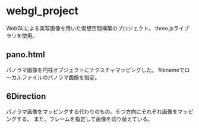 # webgl_project
WebGLによる実写画像を用いた仮想空間構築のプロジェクト。
three.jsライブラリを使用。


## pano.html
パノラマ画像を円柱オブジェクトにテクスチャマッピングした。
filenameでローカルファイルのパノラマ画像を指定。


## 6Direction
パノラマ画像をマッピングする代わりのもの。６つ方向にそれぞれ画像をマッピングする。
また、フレームを指定して画像を切り替えている。
